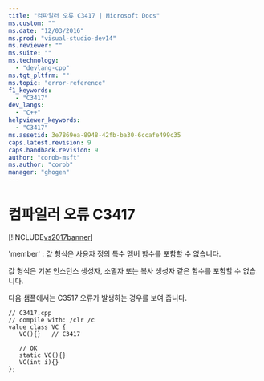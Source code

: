 ```yaml
---
title: "컴파일러 오류 C3417 | Microsoft Docs"
ms.custom: ""
ms.date: "12/03/2016"
ms.prod: "visual-studio-dev14"
ms.reviewer: ""
ms.suite: ""
ms.technology: 
  - "devlang-cpp"
ms.tgt_pltfrm: ""
ms.topic: "error-reference"
f1_keywords: 
  - "C3417"
dev_langs: 
  - "C++"
helpviewer_keywords: 
  - "C3417"
ms.assetid: 3e7869ea-8948-42fb-ba30-6ccafe499c35
caps.latest.revision: 9
caps.handback.revision: 9
author: "corob-msft"
ms.author: "corob"
manager: "ghogen"
---
```

# 컴파일러 오류 C3417
[!INCLUDE[vs2017banner](../../assembler/inline/includes/vs2017banner.md)]

'member' : 값 형식은 사용자 정의 특수 멤버 함수를 포함할 수 없습니다.  
  
 값 형식은 기본 인스턴스 생성자, 소멸자 또는 복사 생성자 같은 함수를 포함할 수 없습니다.  
  
 다음 샘플에서는 C3517 오류가 발생하는 경우를 보여 줍니다.  
  
```  
// C3417.cpp  
// compile with: /clr /c  
value class VC {  
   VC(){}   // C3417  
  
   // OK  
   static VC(){}  
   VC(int i){}  
};  
```